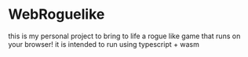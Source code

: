 # WebRoguelike

this is my personal project to bring to life a rogue like game that runs on your browser!
it is intended to run using typescript + wasm
